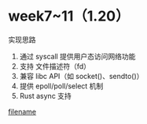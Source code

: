 # week7~11（1.20）
实现思路
1. 通过 syscall 提供用户态访问网络功能
2. 支持 文件描述符（fd）
3. 兼容 libc API（如 socket()、sendto()）
4. 提供 epoll/poll/select 机制
5. Rust async 支持

[filename](../../asserts/0120/1.sh ':include :type=code')
